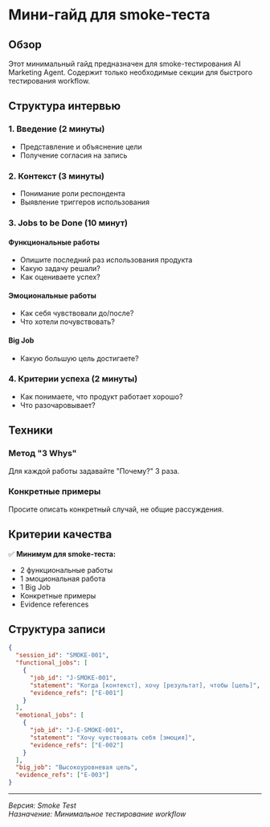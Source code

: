 # Мини-гайд для smoke-теста

## Обзор

Этот минимальный гайд предназначен для smoke-тестирования AI Marketing Agent. Содержит только необходимые секции для быстрого тестирования workflow.

## Структура интервью

### 1. Введение (2 минуты)
- Представление и объяснение цели
- Получение согласия на запись

### 2. Контекст (3 минуты)
- Понимание роли респондента
- Выявление триггеров использования

### 3. Jobs to be Done (10 минут)

#### Функциональные работы
- Опишите последний раз использования продукта
- Какую задачу решали?
- Как оцениваете успех?

#### Эмоциональные работы
- Как себя чувствовали до/после?
- Что хотели почувствовать?

#### Big Job
- Какую большую цель достигаете?

### 4. Критерии успеха (2 минуты)
- Как понимаете, что продукт работает хорошо?
- Что разочаровывает?

## Техники

### Метод "3 Whys"
Для каждой работы задавайте "Почему?" 3 раза.

### Конкретные примеры
Просите описать конкретный случай, не общие рассуждения.

## Критерии качества

✅ **Минимум для smoke-теста:**
- 2 функциональные работы
- 1 эмоциональная работа
- 1 Big Job
- Конкретные примеры
- Evidence references

## Структура записи

```json
{
  "session_id": "SMOKE-001",
  "functional_jobs": [
    {
      "job_id": "J-SMOKE-001",
      "statement": "Когда [контекст], хочу [результат], чтобы [цель]",
      "evidence_refs": ["E-001"]
    }
  ],
  "emotional_jobs": [
    {
      "job_id": "J-E-SMOKE-001",
      "statement": "Хочу чувствовать себя [эмоция]",
      "evidence_refs": ["E-002"]
    }
  ],
  "big_job": "Высокоуровневая цель",
  "evidence_refs": ["E-003"]
}
```

---

*Версия: Smoke Test*  
*Назначение: Минимальное тестирование workflow*

